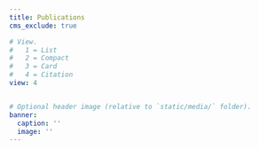 ```yaml
---
title: Publications
cms_exclude: true

# View.
#   1 = List
#   2 = Compact
#   3 = Card
#   4 = Citation
view: 4


# Optional header image (relative to `static/media/` folder).
banner:
  caption: ''
  image: ''
---
```

